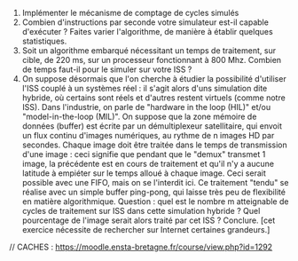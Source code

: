 1. Implémenter le mécanisme de comptage de cycles simulés
2. Combien d'instructions par seconde votre simulateur est-il capable d'exécuter ? Faites varier l'algorithme, de manière à établir quelques statistiques.
3. Soit un algorithme embarqué nécessitant un temps de traitement, sur cible, de 220 ms, sur un processeur fonctionnant à 800 Mhz. Combien de temps faut-il pour le simuler sur votre ISS ?
4. On suppose désormais que l'on cherche à étudier la possibilité d'utiliser l'ISS couplé à un systèmes réel : il s'agit alors d'uns simulation dite hybride, où certains sont réels et d'autres restent virtuels (comme notre ISS). Dans l'industrie, on parle de "hardware in the loop (HIL)" et/ou "model-in-the-loop (MIL)". On suppose que la zone mémoire de données (buffer) est écrite par un démultiplexeur satellitaire, qui envoit un flux continu d'images numériques, au rythme de n images HD par secondes. Chaque image doit être traitée dans le temps de transmission d'une image : ceci signifie que pendant que le "demux" transmet 1 image, la précédente est en cours de traitement et qu'il n'y a aucune latitude à empiéter sur le temps alloué à chaque image. Ceci serait possible avec une FIFO, mais on se l'interdit ici. Ce traitement "tendu" se réalise avec un simple buffer ping-pong, qui laisse très peu de flexibilité en matière algorithmique. Question : quel est le nombre m atteignable de cycles de traitement sur ISS dans cette simulation hybride ? Quel pourcentage de l'image serait alors traité par cet ISS ? Conclure. [cet exercice nécessite de rechercher sur Internet certaines grandeurs.]

// CACHES : https://moodle.ensta-bretagne.fr/course/view.php?id=1292

